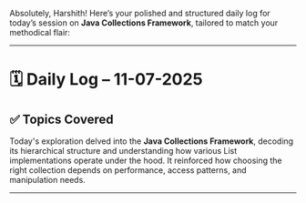 Absolutely, Harshith! Here’s your polished and structured daily log for today’s session on **Java Collections Framework**, tailored to match your methodical flair:

---

# 🗓️ **Daily Log – 11-07-2025**

## ✅ **Topics Covered**

Today's exploration delved into the **Java Collections Framework**, decoding its hierarchical structure and understanding how various List implementations operate under the hood. It reinforced how choosing the right collection depends on performance, access patterns, and manipulation needs.

---

